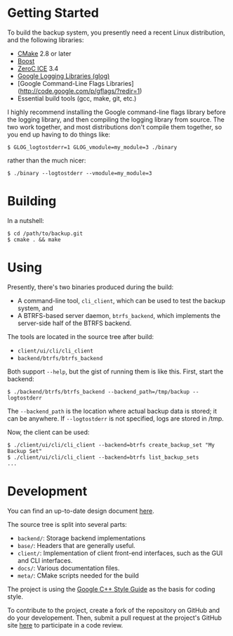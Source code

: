 # Getting Started

To build the backup system, you presently need a recent Linux distribution, and
the following libraries:

 * [CMake](http://www.cmake.org/) 2.8 or later
 * [Boost](http://www.boost.org/)
 * [ZeroC ICE](http://www.zeroc.com/) 3.4
 * [Google Logging Libraries (glog)](http://code.google.com/p/google-glog/)
 * [Google Command-Line Flags Libraries] (http://code.google.com/p/gflags/?redir=1)
 * Essential build tools (gcc, make, git, etc.)

I highly recommend installing the Google command-line flags library before the
logging library, and then compiling the logging library from source.  The two
work together, and most distributions don't compile them together, so you end up
having to do things like:

    $ GLOG_logtostderr=1 GLOG_vmodule=my_module=3 ./binary

rather than the much nicer:

    $ ./binary --logtostderr --vmodule=my_module=3

# Building

In a nutshell:

    $ cd /path/to/backup.git
    $ cmake . && make

# Using

Presently, there's two binaries produced during the build:

 * A command-line tool, `cli_client`, which can be used to test the backup 
   system, and
 * A BTRFS-based server daemon, `btrfs_backend`, which implements the 
   server-side half of the BTRFS backend.

The tools are located in the source tree after build:

 * `client/ui/cli/cli_client`
 * `backend/btrfs/btrfs_backend`

Both support `--help`, but the gist of running them is like this.  First, start
the backend:

    $ ./backend/btrfs/btrfs_backend --backend_path=/tmp/backup --logtostderr

The `--backend_path` is the location where actual backup data is stored; it can
be anywhere.  If `--logtostderr` is not specified, logs are stored in /tmp.

Now, the client can be used:

    $ ./client/ui/cli/cli_client --backend=btrfs create_backup_set "My Backup Set"
    $ ./client/ui/cli/cli_client --backend=btrfs list_backup_sets
    ...

# Development

You can find an up-to-date design document
[here](https://docs.google.com/document/d/1lEYwbH4FO_eQTLCwedT7ZtwtqF2xrC6fLtDrgptP9G8/edit).

The source tree is split into several parts:

 * `backend/`: Storage backend implementations
 * `base/`: Headers that are generally useful.
 * `client/`: Implementation of client front-end interfaces, such as the GUI 
    and CLI interfaces.
 * `docs/`: Various documentation files.
 * `meta/`: CMake scripts needed for the build

The project is using the
[Google C++ Style Guide](http://google-styleguide.googlecode.com/svn/trunk/cppguide.xml)
as the basis for coding style.

To contribute to the project, create a fork of the repository on GitHub and do
your developement.  Then, submit a pull request at the project's GitHub site
[here](https://github.com/darkstar62/backup) to participate in a code review.
